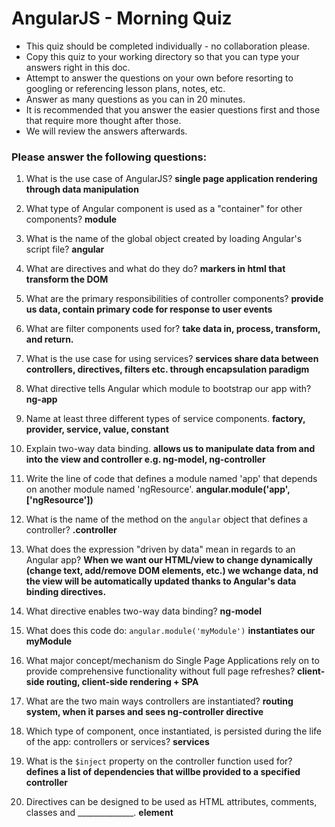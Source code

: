 # AngularJS - Morning Quiz

- This quiz should be completed individually - no collaboration please.
- Copy this quiz to your working directory so that you can type your answers right in this doc.
- Attempt to answer the questions on your own before resorting to googling or referencing lesson plans, notes, etc.
- Answer as many questions as you can in 20 minutes.
- It is recommended that you answer the easier questions first and those that require more thought after those.
- We will review the answers afterwards.

### Please answer the following questions:

1. What is the use case of AngularJS? **single page application rendering through data manipulation**

2. What type of Angular component is used as a "container" for other components? **module**

3. What is the name of the global object created by loading  Angular's script file? **angular**

4. What are directives and what do they do? **markers in html that transform the DOM**

5. What are the primary responsibilities of controller components? **provide us data, contain primary code for response to user events**

6. What are filter components used for? **take data in, process, transform, and return.**

7. What is the use case for using services? **services share data between controllers, directives, filters etc. through encapsulation paradigm**

8. What directive tells Angular which module to bootstrap our app with? **ng-app**

9. Name at least three different types of service components. **factory, provider, service, value, constant**

10. Explain two-way data binding. **allows us to manipulate data from and into the view and controller e.g. ng-model, ng-controller**

11. Write the line of code that defines a module named 'app' that depends on another module named 'ngResource'. **angular.module('app', ['ngResource'])**


12. What is the name of the method on the `angular` object that defines a controller? **.controller**

13. What does the expression "driven by data" mean in regards to an Angular app? **When we want our HTML/view to change dynamically (change text, add/remove DOM elements, etc.) we wchange data, nd the view will be automatically updated thanks to Angular's data binding directives.**

14. What directive enables two-way data binding? **ng-model**

15. What does this code do: `angular.module('myModule')` **instantiates our myModule**

16. What major concept/mechanism do Single Page Applications rely on to provide comprehensive functionality without full page refreshes? **client-side routing, client-side rendering + SPA**

17. What are the two main ways controllers are instantiated? **routing system, when it parses and sees ng-controller directive**

18. Which type of component, once instantiated, is persisted during the life of the app: controllers or services? **services**

19. What is the `$inject` property on the controller function used for? **defines a list of dependencies that willbe provided to a specified controller**

20. Directives can be designed to be used as HTML attributes, comments, classes and ______________. **element**
